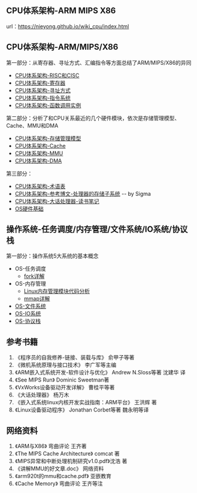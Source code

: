 ## CPU体系架构-ARM MIPS X86

url：https://nieyong.github.io/wiki_cpu/index.html

## CPU体系架构-ARM/MIPS/X86

第一部分：从寄存器、寻址方式、汇编指令等方面总结了ARM/MIPS/X86的异同

- [CPU体系架构-RISC和CISC](https://nieyong.github.io/wiki_cpu/CPU体系架构-RISC和CISC.html)
- [CPU体系架构-寄存器](https://nieyong.github.io/wiki_cpu/CPU体系架构-寄存器.html)
- [CPU体系架构-寻址方式](https://nieyong.github.io/wiki_cpu/CPU体系架构-寻址方式.html)
- [CPU体系架构-指令系统](https://nieyong.github.io/wiki_cpu/CPU体系架构-指令系统.html)
- [CPU体系架构-函数调用实例](https://nieyong.github.io/wiki_cpu/CPU体系架构-函数调用实例.html)

第二部分：分析了和CPU关系最近的几个硬件模块，依次是存储管理模型、Cache、MMU和DMA

- [CPU体系架构-存储管理模型](https://nieyong.github.io/wiki_cpu/CPU体系架构-存储管理模型.html)
- [CPU体系架构-Cache](https://nieyong.github.io/wiki_cpu/CPU体系架构-Cache.html)
- [CPU体系架构-MMU](https://nieyong.github.io/wiki_cpu/CPU体系架构-MMU.html)
- [CPU体系架构-DMA](https://nieyong.github.io/wiki_cpu/CPU体系架构-DMA.html)

第三部分：

- [CPU体系架构-术语表](https://nieyong.github.io/wiki_cpu/CPU体系架构-术语表.html)
- [CPU体系架构-参考博文-处理器的存储子系统](https://nieyong.github.io/wiki_cpu/CPU体系架构-参考博文-处理器的存储子系统.html) -- by Sigma
- [CPU体系架构-大话处理器-读书笔记](https://nieyong.github.io/wiki_cpu/CPU体系架构-大话处理器-读书笔记.html)
- [OS硬件基础](https://nieyong.github.io/wiki_cpu/OS硬件基础.html)

## 操作系统-任务调度/内存管理/文件系统/IO系统/协议栈

第一部分：操作系统5大系统的基本概念

- OS-任务调度
  - [fork详解](https://nieyong.github.io/wiki_cpu/fork详解.html)
- OS-内存管理
  - [Linux内存管理模块代码分析](https://nieyong.github.io/wiki_cpu/Linux内存管理模块代码分析.html)
  - [mmap详解](https://nieyong.github.io/wiki_cpu/mmap详解.html)
- [OS-文件系统](https://nieyong.github.io/wiki_cpu/OS-文件系统.html)
- [OS-IO系统](https://nieyong.github.io/wiki_cpu/OS-IO系统.html)
- [OS-协议栈](https://nieyong.github.io/wiki_cpu/OS-协议栈.html)

## 参考书籍

1. 《程序员的自我修养-链接、装载与库》 俞甲子等著
2. 《微机系统原理与接口技术》 李广军等主编
3. 《ARM嵌入式系统开发-软件设计与优化》 Andrew N.Sloss等著 沈建华 译
4. 《See MIPS Run》 Dominic Sweetman著
5. 《VxWorks设备驱动开发详解》 曹桂平等著
6. 《大话处理器》 杨万木
7. 《嵌入式系统linux内核开发实战指南：ARM平台》 王洪辉 著
8. 《Linux设备驱动程序》 Jonathan Corbet等著 魏永明等译

## 网络资料

1. 《ARM与X86》 弯曲评论 王齐著
2. 《The MIPS Cache Architecture》 comcat 著
3. 《MIPS异常和中断处理机制研究v1.0.pdf》沈浩 著
4. 《讲解MMU的好文章.doc》 网络资料
5. 《arm920t的mmu和cache.pdf》 亚嵌教育
6. 《Cache Memory》 弯曲评论 王齐等注